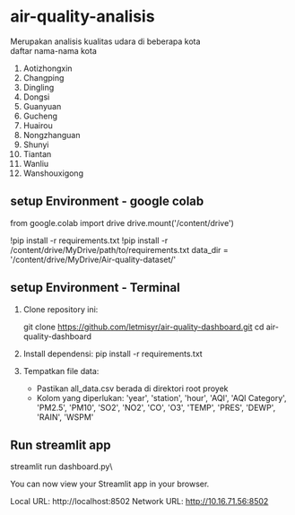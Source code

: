 # air-quality-analisis
Merupakan analisis kualitas udara di beberapa kota\
daftar nama-nama kota 
1. Aotizhongxin
2. Changping
3. Dingling
4. Dongsi
5. Guanyuan
6. Gucheng
7. Huairou
8. Nongzhanguan
9. Shunyi
10. Tiantan
11. Wanliu
12. Wanshouxigong

## setup Environment - google colab

from google.colab import drive
drive.mount('/content/drive')

!pip install -r requirements.txt
!pip install -r /content/drive/MyDrive/path/to/requirements.txt
data_dir = '/content/drive/MyDrive/Air-quality-dataset/' 

## setup Environment - Terminal 
1. Clone repository ini:
   
   git clone https://github.com/letmisyr/air-quality-dashboard.git
   cd air-quality-dashboard
   
2. Install dependensi:
   pip install -r requirements.txt
   
3. Tempatkan file data:
   - Pastikan all_data.csv berada di direktori root proyek
   - Kolom yang diperlukan: 'year', 'station', 'hour', 'AQI', 'AQI Category', 'PM2.5', 'PM10', 'SO2', 'NO2', 'CO', 'O3', 'TEMP', 'PRES', 'DEWP', 'RAIN', 'WSPM'

## Run streamlit app
streamlit run dashboard.py\

You can now view your Streamlit app in your browser.

  Local URL: http://localhost:8502
  Network URL: http://10.16.71.56:8502





